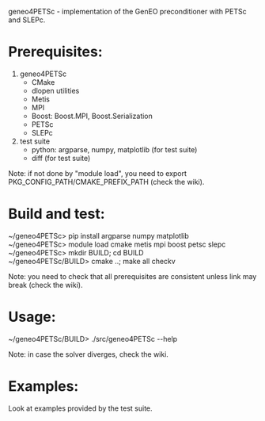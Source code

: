 geneo4PETSc - implementation of the GenEO preconditioner with PETSc and SLEPc.

Prerequisites:
==============

1. geneo4PETSc
   - CMake
   - dlopen utilities
   - Metis
   - MPI
   - Boost: Boost.MPI, Boost.Serialization
   - PETSc
   - SLEPc
2. test suite
   - python: argparse, numpy, matplotlib (for test suite)
   - diff (for test suite)

Note: if not done by "module load", you need to export PKG_CONFIG_PATH/CMAKE_PREFIX_PATH (check the wiki).

Build and test:
===============

~/geneo4PETSc> pip install argparse numpy matplotlib  
~/geneo4PETSc> module load cmake metis mpi boost petsc slepc  
~/geneo4PETSc> mkdir BUILD; cd BUILD  
~/geneo4PETSc/BUILD> cmake ..; make all checkv  

Note: you need to check that all prerequisites are consistent unless link may break (check the wiki).

Usage:
======

~/geneo4PETSc/BUILD> ./src/geneo4PETSc --help

Note: in case the solver diverges, check the wiki.

Examples:
=========

Look at examples provided by the test suite.
